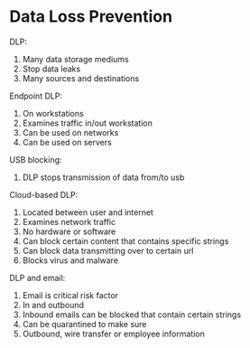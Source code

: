 # Data Loss Prevention

DLP:
1. Many data storage mediums
1. Stop data leaks 
1. Many sources and destinations

Endpoint DLP:
1. On workstations
1. Examines traffic in/out workstation
1. Can be used on networks
1. Can be used on servers

USB blocking:
1. DLP stops transmission of data from/to usb

Cloud-based DLP:
1. Located between user and internet
 1. Examines network traffic
 1. No hardware or software
1. Can block certain content that contains specific strings
1. Can block data transmitting over to certain url
1. Blocks virus and malware

DLP and email:
1. Email is critical risk factor
 1. In and outbound
1. Inbound emails can be blocked that contain certain strings
 1. Can be quarantined to make sure
1. Outbound, wire transfer or employee information
